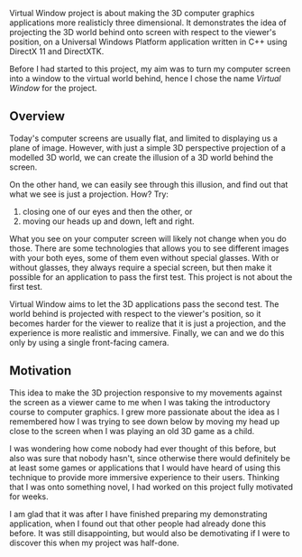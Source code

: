 Virtual Window project is about making the 3D computer graphics applications more realisticly three dimensional.
It demonstrates the idea of projecting the 3D world behind onto screen with respect to the viewer's position,
on a Universal Windows Platform application written in C++ using DirectX 11 and DirectXTK.

Before I had started to this project, my aim was to turn my computer screen into a window to the virtual
world behind, hence I chose the name *Virtual Window* for the project.

## Overview

Today's computer screens are usually flat, and limited to displaying us a plane of image.
However, with just a simple 3D perspective projection of a modelled 3D world,
we can create the illusion of a 3D world behind the screen.

On the other hand, we can easily see through this illusion, and find out that what we see is just a projection.
How? Try:

1) closing one of our eyes and then the other, or
2) moving our heads up and down, left and right.

What you see on your computer screen will likely not change when you do those.
There are some technologies that allows you to see different images with your both eyes,
some of them even without special glasses. With or without glasses, they always require a special screen,
but then make it possible for an application to pass the first test. This project is not about the first test.

Virtual Window aims to let the 3D applications pass the second test.
The world behind is projected with respect to the viewer's position, so it becomes harder
for the viewer to realize that it is just a projection, and the experience is more realistic and immersive.
Finally, we can and we do this only by using a single front-facing camera.

## Motivation

This idea to make the 3D projection responsive to my movements against the screen as a viewer
came to me when I was taking the introductory course to computer graphics. I grew more passionate about the idea
as I remembered how I was trying to see down below by moving my head up close to the screen when I was
playing an old 3D game as a child.

I was wondering how come nobody had ever thought of this before, but also was sure that nobody hasn't,
since otherwise there would definitely be at least some games or applications that I would have heard of using
this technique to provide more immersive experience to their users. Thinking that I was onto something
novel, I had worked on this project fully motivated for weeks.

I am glad that it was after I have finished preparing my demonstrating application,
when I found out that other people had already done this before. It was still disappointing,
but would also be demotivating if I were to discover this when my project was half-done.




